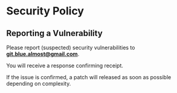 # Security Policy

## Reporting a Vulnerability

Please report (suspected) security vulnerabilities to
**git.blue.almost@gmail.com**.  

You will receive a response confirming receipt.  

If the issue is confirmed, a patch will released as soon
as possible depending on complexity.
